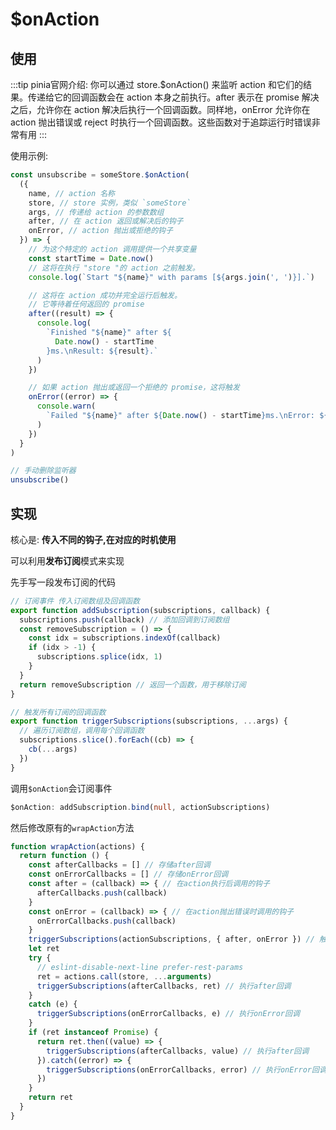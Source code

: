 # $onAction

## 使用

:::tip
pinia官网介绍: 你可以通过 store.$onAction() 来监听 action 和它们的结果。传递给它的回调函数会在 action 本身之前执行。after 表示在 promise 解决之后，允许你在 action 解决后执行一个回调函数。同样地，onError 允许你在 action 抛出错误或 reject 时执行一个回调函数。这些函数对于追踪运行时错误非常有用
:::

使用示例:

```typescript
const unsubscribe = someStore.$onAction(
  ({
    name, // action 名称
    store, // store 实例，类似 `someStore`
    args, // 传递给 action 的参数数组
    after, // 在 action 返回或解决后的钩子
    onError, // action 抛出或拒绝的钩子
  }) => {
    // 为这个特定的 action 调用提供一个共享变量
    const startTime = Date.now()
    // 这将在执行 "store "的 action 之前触发。
    console.log(`Start "${name}" with params [${args.join(', ')}].`)

    // 这将在 action 成功并完全运行后触发。
    // 它等待着任何返回的 promise
    after((result) => {
      console.log(
        `Finished "${name}" after ${
          Date.now() - startTime
        }ms.\nResult: ${result}.`
      )
    })

    // 如果 action 抛出或返回一个拒绝的 promise，这将触发
    onError((error) => {
      console.warn(
        `Failed "${name}" after ${Date.now() - startTime}ms.\nError: ${error}.`
      )
    })
  }
)

// 手动删除监听器
unsubscribe()
```

## 实现

核心是: **传入不同的钩子,在对应的时机使用**

可以利用**发布订阅**模式来实现

先手写一段发布订阅的代码
```typescript
// 订阅事件 传入订阅数组及回调函数
export function addSubscription(subscriptions, callback) {
  subscriptions.push(callback) // 添加回调到订阅数组
  const removeSubscription = () => {
    const idx = subscriptions.indexOf(callback)
    if (idx > -1) {
      subscriptions.splice(idx, 1)
    }
  }
  return removeSubscription // 返回一个函数，用于移除订阅
}

// 触发所有订阅的回调函数
export function triggerSubscriptions(subscriptions, ...args) {
  // 遍历订阅数组，调用每个回调函数
  subscriptions.slice().forEach((cb) => {
    cb(...args)
  })
}
```

调用`$onAction`会订阅事件

```typescript
$onAction: addSubscription.bind(null, actionSubscriptions)
```

然后修改原有的`wrapAction`方法

```typescript
function wrapAction(actions) {
  return function () {
    const afterCallbacks = [] // 存储after回调
    const onErrorCallbacks = [] // 存储onError回调
    const after = (callback) => { // 在action执行后调用的钩子
      afterCallbacks.push(callback)
    }
    const onError = (callback) => { // 在action抛出错误时调用的钩子
      onErrorCallbacks.push(callback)
    }
    triggerSubscriptions(actionSubscriptions, { after, onError }) // 触发所有订阅的回调函数并传入after和onError钩子
    let ret
    try {
      // eslint-disable-next-line prefer-rest-params
      ret = actions.call(store, ...arguments)
      triggerSubscriptions(afterCallbacks, ret) // 执行after回调
    }
    catch (e) {
      triggerSubscriptions(onErrorCallbacks, e) // 执行onError回调
    }
    if (ret instanceof Promise) {
      return ret.then((value) => {
        triggerSubscriptions(afterCallbacks, value) // 执行after回调
      }).catch((error) => {
        triggerSubscriptions(onErrorCallbacks, error) // 执行onError回调
      })
    }
    return ret
  }
}
```
